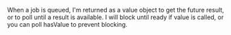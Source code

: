 When a job is queued, I'm returned as a value object to get the future result, or to poll until a result is available.  I will block until ready if value is called, or you can poll hasValue to prevent blocking.